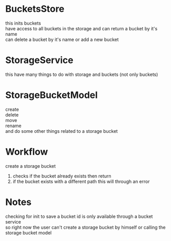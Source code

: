 # BucketsStore
this inits buckets  
have access to all buckets in the storage and can return a bucket by it's name  
can delete a bucket by it's name or add a new bucket

# StorageService
this have many things to do with storage and buckets (not only buckets)

# StorageBucketModel
create  
delete  
move  
rename  
and do some other things related to a storage bucket



# Workflow
create a storage bucket  
1. checks if the bucket already exists then return
1. if the bucket exists with a different path this will through an error

# Notes
checking for init to save a bucket id is only available through a bucket service  
so right now the user can't create a storage bucket by himself or calling the storage bucket model